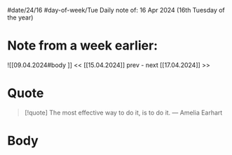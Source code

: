 
#date/24/16
#day-of-week/Tue
Daily note of: 16 Apr 2024 (16th Tuesday of the year)
# Note from a week earlier:
![[09.04.2024#body ]]
 << [[15.04.2024]] prev - next [[17.04.2024]] >>
# Quote

> [!quote] The most effective way to do it, is to do it.
> — Amelia Earhart
# Body

